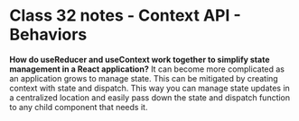 # Class 32 notes - Context API - Behaviors

**How do useReducer and useContext work together to simplify state management in a React application?**
It can become more complicated as an application grows to manage state. This can be mitigated by creating context with state and dispatch. This way you can manage state updates in a centralized location and easily pass down the state and dispatch function to any child component that needs it.
